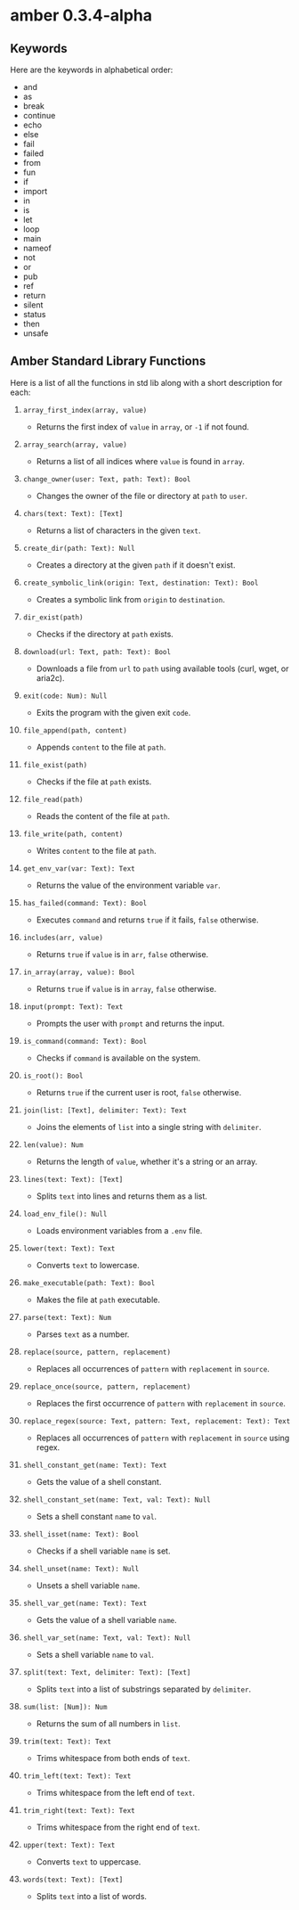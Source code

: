 # amber 0.3.4-alpha

## Keywords

Here are the keywords in alphabetical order:

- and
- as
- break
- continue
- echo
- else
- fail
- failed
- from
- fun
- if
- import
- in
- is
- let
- loop
- main
- nameof
- not
- or
- pub
- ref
- return
- silent
- status
- then
- unsafe

## Amber Standard Library Functions

Here is a list of all the functions in std lib along with a short description for each:

1. `array_first_index(array, value)`
   - Returns the first index of `value` in `array`, or `-1` if not found.

2. `array_search(array, value)`
   - Returns a list of all indices where `value` is found in `array`.

3. `change_owner(user: Text, path: Text): Bool`
   - Changes the owner of the file or directory at `path` to `user`.

4. `chars(text: Text): [Text]`
   - Returns a list of characters in the given `text`.

5. `create_dir(path: Text): Null`
   - Creates a directory at the given `path` if it doesn't exist.

6. `create_symbolic_link(origin: Text, destination: Text): Bool`
   - Creates a symbolic link from `origin` to `destination`.

7. `dir_exist(path)`
   - Checks if the directory at `path` exists.

8. `download(url: Text, path: Text): Bool`
   - Downloads a file from `url` to `path` using available tools (curl, wget, or aria2c).

9. `exit(code: Num): Null`
   - Exits the program with the given exit `code`.

10. `file_append(path, content)`
    - Appends `content` to the file at `path`.

11. `file_exist(path)`
    - Checks if the file at `path` exists.

12. `file_read(path)`
    - Reads the content of the file at `path`.

13. `file_write(path, content)`
    - Writes `content` to the file at `path`.

14. `get_env_var(var: Text): Text`
    - Returns the value of the environment variable `var`.

15. `has_failed(command: Text): Bool`
    - Executes `command` and returns `true` if it fails, `false` otherwise.

16. `includes(arr, value)`
    - Returns `true` if `value` is in `arr`, `false` otherwise.

17. `in_array(array, value): Bool`
    - Returns `true` if `value` is in `array`, `false` otherwise.

18. `input(prompt: Text): Text`
    - Prompts the user with `prompt` and returns the input.

19. `is_command(command: Text): Bool`
    - Checks if `command` is available on the system.

20. `is_root(): Bool`
    - Returns `true` if the current user is root, `false` otherwise.

21. `join(list: [Text], delimiter: Text): Text`
    - Joins the elements of `list` into a single string with `delimiter`.

22. `len(value): Num`
    - Returns the length of `value`, whether it's a string or an array.

23. `lines(text: Text): [Text]`
    - Splits `text` into lines and returns them as a list.

24. `load_env_file(): Null`
    - Loads environment variables from a `.env` file.

25. `lower(text: Text): Text`
    - Converts `text` to lowercase.

26. `make_executable(path: Text): Bool`
    - Makes the file at `path` executable.

27. `parse(text: Text): Num`
    - Parses `text` as a number.

28. `replace(source, pattern, replacement)`
    - Replaces all occurrences of `pattern` with `replacement` in `source`.

29. `replace_once(source, pattern, replacement)`
    - Replaces the first occurrence of `pattern` with `replacement` in `source`.

30. `replace_regex(source: Text, pattern: Text, replacement: Text): Text`
    - Replaces all occurrences of `pattern` with `replacement` in `source` using regex.

31. `shell_constant_get(name: Text): Text`
    - Gets the value of a shell constant.

32. `shell_constant_set(name: Text, val: Text): Null`
    - Sets a shell constant `name` to `val`.

33. `shell_isset(name: Text): Bool`
    - Checks if a shell variable `name` is set.

34. `shell_unset(name: Text): Null`
    - Unsets a shell variable `name`.

35. `shell_var_get(name: Text): Text`
    - Gets the value of a shell variable `name`.

36. `shell_var_set(name: Text, val: Text): Null`
    - Sets a shell variable `name` to `val`.

37. `split(text: Text, delimiter: Text): [Text]`
    - Splits `text` into a list of substrings separated by `delimiter`.

38. `sum(list: [Num]): Num`
    - Returns the sum of all numbers in `list`.

39. `trim(text: Text): Text`
    - Trims whitespace from both ends of `text`.

40. `trim_left(text: Text): Text`
    - Trims whitespace from the left end of `text`.

41. `trim_right(text: Text): Text`
    - Trims whitespace from the right end of `text`.

42. `upper(text: Text): Text`
    - Converts `text` to uppercase.

43. `words(text: Text): [Text]`
    - Splits `text` into a list of words.
